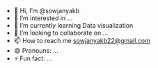 - 👋 Hi, I’m @sowjanyakb
- 👀 I’m interested in ...
- 🌱 I’m currently learning Data visualization
- 💞️ I’m looking to collaborate on ...
- 📫 How to reach me sowjanyakb22@gmail.com
- 😄 Pronouns: ...
- ⚡ Fun fact: ...

<!---
sowjanyakb/sowjanyakb is a ✨ special ✨ repository because its `README.md` (this file) appears on your GitHub profile.
You can click the Preview link to take a look at your changes.
--->
